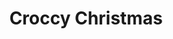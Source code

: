 ---
title: "Croccy Christmas"
type: "thumb"
weight: 1
draft: false
url_sml: "/images/illustration/croccy_xmas"
url_lge: "/images/illustration/croccy_xmas_lrg"
alt: "Christmas card illustration with crocodile and monkeys"
---